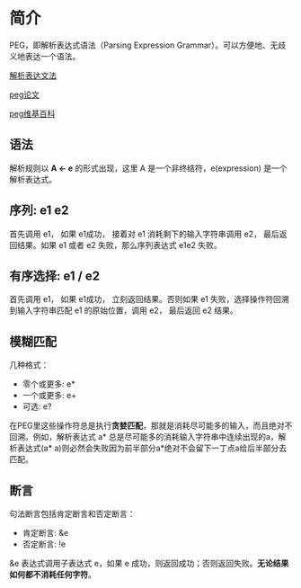 # 简介

PEG，即解析表达式语法（Parsing Expression Grammar）。可以方便地、无歧义地表达一个语法。

[解析表达文法](static/解析表达文法-中文维基百科.pdf)

[peg论文](static/PEG.pdf)

[peg维基百科](https://m.tw.lvfukeji.com/baike-%E8%A7%A3%E6%9E%90%E8%A1%A8%E8%BE%BE%E6%96%87%E6%B3%95)

## 语法

解析规则以 **A <- e** 的形式出现，这里 A 是一个非终结符，e(expression) 是一个解析表达式。

## 序列: e1 e2

首先调用 e1， 如果 e1成功， 接着对 e1 消耗剩下的输入字符串调用 e2， 最后返回结果。如果 e1 或者 e2 失败，那么序列表达式 e1e2 失败。

## 有序选择: e1 / e2

首先调用 e1， 如果 e1成功， 立刻返回结果。否则如果 e1 失败，选择操作符回溯到输入字符串匹配 e1 的原始位置，调用 e2， 最后返回 e2 结果。

## 模糊匹配

几种格式：

* 零个或更多: e*
* 一个或更多: e+
* 可选: e?

在PEG里这些操作符总是执行**贪婪匹配**，那就是消耗尽可能多的输入，而且绝对不回溯。例如，解析表达式 a\* 总是尽可能多的消耗输入字符串中连续出现的a，解析表达式(a* a)则必然会失败因为前半部分a*绝对不会留下一丁点a给后半部分去匹配。

## 断言

句法断言包括肯定断言和否定断言：

* 肯定断言: &e
* 否定断言: !e

&e 表达式调用子表达式 e，如果 e 成功，则返回成功；否则返回失败。**无论结果如何都不消耗任何字符**。